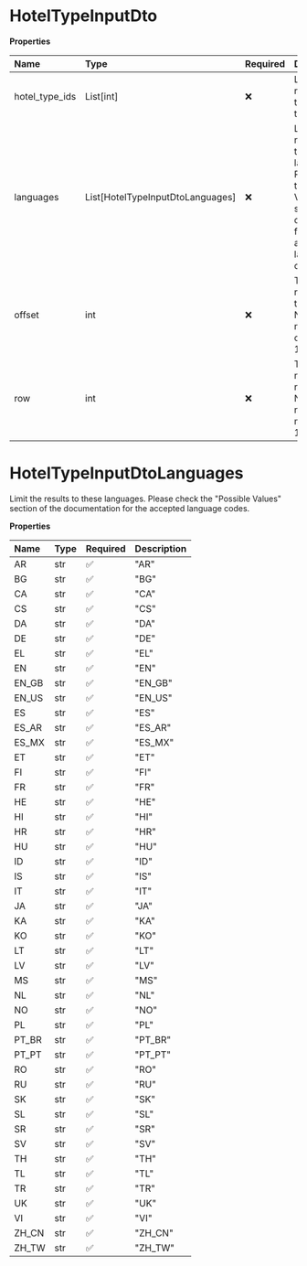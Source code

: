# HotelTypeInputDto

**Properties**

| Name           | Type                             | Required | Description                                                                                                                            |
| :------------- | :------------------------------- | :------- | :------------------------------------------------------------------------------------------------------------------------------------- |
| hotel_type_ids | List[int]                        | ❌       | Limit the results to these hotel types.                                                                                                |
| languages      | List[HotelTypeInputDtoLanguages] | ❌       | Limit the results to these languages. Please check the "Possible Values" section of the documentation for the accepted language codes. |
| offset         | int                              | ❌       | The number of rows to offset the results by. NOTE: this needs to be 0 or a multiple of 100.                                            |
| row            | int                              | ❌       | The maximum number of rows to return. NOTE: this needs to be a multiple of 100.                                                        |

# HotelTypeInputDtoLanguages

Limit the results to these languages.
Please check the "Possible Values" section of the documentation for the accepted language codes.

**Properties**

| Name  | Type | Required | Description |
| :---- | :--- | :------- | :---------- |
| AR    | str  | ✅       | "AR"        |
| BG    | str  | ✅       | "BG"        |
| CA    | str  | ✅       | "CA"        |
| CS    | str  | ✅       | "CS"        |
| DA    | str  | ✅       | "DA"        |
| DE    | str  | ✅       | "DE"        |
| EL    | str  | ✅       | "EL"        |
| EN    | str  | ✅       | "EN"        |
| EN_GB | str  | ✅       | "EN_GB"     |
| EN_US | str  | ✅       | "EN_US"     |
| ES    | str  | ✅       | "ES"        |
| ES_AR | str  | ✅       | "ES_AR"     |
| ES_MX | str  | ✅       | "ES_MX"     |
| ET    | str  | ✅       | "ET"        |
| FI    | str  | ✅       | "FI"        |
| FR    | str  | ✅       | "FR"        |
| HE    | str  | ✅       | "HE"        |
| HI    | str  | ✅       | "HI"        |
| HR    | str  | ✅       | "HR"        |
| HU    | str  | ✅       | "HU"        |
| ID    | str  | ✅       | "ID"        |
| IS    | str  | ✅       | "IS"        |
| IT    | str  | ✅       | "IT"        |
| JA    | str  | ✅       | "JA"        |
| KA    | str  | ✅       | "KA"        |
| KO    | str  | ✅       | "KO"        |
| LT    | str  | ✅       | "LT"        |
| LV    | str  | ✅       | "LV"        |
| MS    | str  | ✅       | "MS"        |
| NL    | str  | ✅       | "NL"        |
| NO    | str  | ✅       | "NO"        |
| PL    | str  | ✅       | "PL"        |
| PT_BR | str  | ✅       | "PT_BR"     |
| PT_PT | str  | ✅       | "PT_PT"     |
| RO    | str  | ✅       | "RO"        |
| RU    | str  | ✅       | "RU"        |
| SK    | str  | ✅       | "SK"        |
| SL    | str  | ✅       | "SL"        |
| SR    | str  | ✅       | "SR"        |
| SV    | str  | ✅       | "SV"        |
| TH    | str  | ✅       | "TH"        |
| TL    | str  | ✅       | "TL"        |
| TR    | str  | ✅       | "TR"        |
| UK    | str  | ✅       | "UK"        |
| VI    | str  | ✅       | "VI"        |
| ZH_CN | str  | ✅       | "ZH_CN"     |
| ZH_TW | str  | ✅       | "ZH_TW"     |

<!-- This file was generated by liblab | https://liblab.com/ -->
